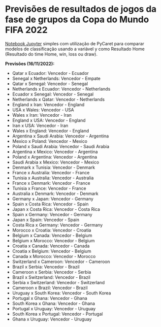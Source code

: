 # Previsões de resultados de jogos da fase de grupos da Copa do Mundo FIFA 2022

<a href="https://github.com/data-science101/previsoes-fase-grupos-copa-do-mundo-2022/blob/main/wc22.ipynb">Notebook Jupyter</a> simples com utilização de PyCaret para comparar modelos de classificação usando a variável y como Resultado Home (Resultado do time Home, win, loss ou draw).

<b>Previsões (16/11/2022):</b>
* Qatar x Ecuador: Vencedor - Ecuador
* Senegal x Netherlands: Vencedor - Empate
* Qatar x Senegal: Vencedor - Senegal
* Netherlands x Ecuador: Vencedor - Netherlands
* Ecuador x Senegal: Vencedor - Senegal
* Netherlands x Qatar: Vencedor - Netherlands
* England x Iran: Vencedor - England
* USA x Wales: Vencedor - USA
* Wales x Iran: Vencedor - Iran
* England x USA: Vencedor - England
* Iran x USA: Vencedor - Iran
* Wales x England: Vencedor - England
* Argentina x Saudi Arabia: Vencedor - Argentina
* Mexico x Poland: Vencedor - Mexico
* Poland x Saudi Arabia: Vencedor - Saudi Arabia
* Argentina x Mexico: Vencedor - Argentina
* Poland x Argentina: Vencedor - Argentina
* Saudi Arabia x Mexico: Vencedor - Mexico
* Denmark x Tunisia: Vencedor - Denmark
* France x Australia: Vencedor - France
* Tunisia x Australia: Vencedor - Australia
* France x Denmark: Vencedor - France
* Tunisia x France: Vencedor - France
* Australia x Denmark: Vencedor - Denmark
* Germany x Japan: Vencedor - Germany
* Spain x Costa Rica: Vencedor - Spain
* Japan x Costa Rica: Vencedor - Costa Rica
* Spain x Germany: Vencedor - Germany
* Japan x Spain: Vencedor - Spain
* Costa Rica x Germany: Vencedor - Germany
* Morocco x Croatia: Vencedor - Croatia
* Belgium x Canada: Vencedor - Belgium
* Belgium x Morocco: Vencedor - Belgium
* Croatia x Canada: Vencedor - Canada
* Croatia x Belgium: Vencedor - Belgium
* Canada x Morocco: Vencedor - Morocco
* Switzerland x Cameroon: Vencedor - Cameroon
* Brazil x Serbia: Vencedor - Brazil
* Cameroon x Serbia: Vencedor - Serbia
* Brazil x Switzerland: Vencedor - Brazil
* Serbia x Switzerland: Vencedor - Switzerland
* Cameroon x Brazil: Vencedor - Brazil
* Uruguay x South Korea: Vencedor - South Korea
* Portugal x Ghana: Vencedor - Ghana
* South Korea x Ghana: Vencedor - Ghana
* Portugal x Uruguay: Vencedor - Uruguay
* South Korea x Portugal: Vencedor - Portugal
* Ghana x Uruguay: Vencedor - Uruguay

